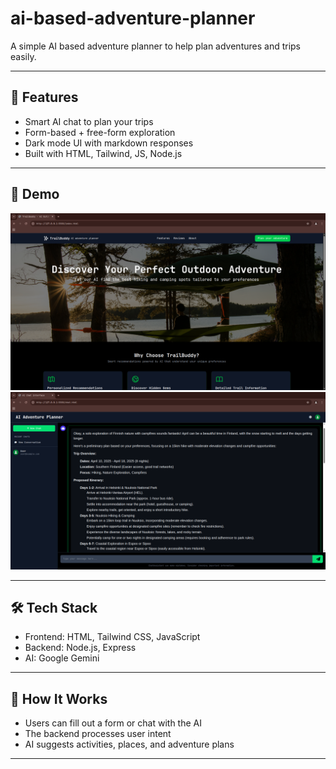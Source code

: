 # ai-based-adventure-planner

A simple AI based adventure planner to help plan adventures and trips easily. 

---

## 🚀 Features

- Smart AI chat to plan your trips
- Form-based + free-form exploration
- Dark mode UI with markdown responses
- Built with HTML, Tailwind, JS, Node.js

---

## 📸 Demo

![screenshot](./assets/one.jpg)
![screenshot](./assets/two.jpg)

---

## 🛠️ Tech Stack

- Frontend: HTML, Tailwind CSS, JavaScript
- Backend: Node.js, Express
- AI: Google Gemini

---

## 🧠 How It Works

- Users can fill out a form or chat with the AI
- The backend processes user intent
- AI suggests activities, places, and adventure plans

---


